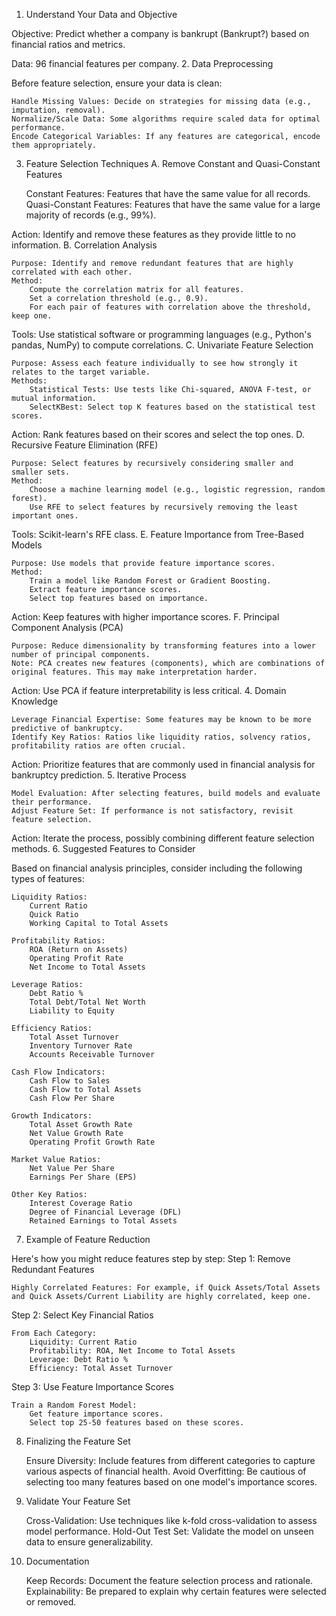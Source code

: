 1. Understand Your Data and Objective

Objective: Predict whether a company is bankrupt (Bankrupt?) based on financial ratios and metrics.

Data: 96 financial features per company.
2. Data Preprocessing

Before feature selection, ensure your data is clean:

    Handle Missing Values: Decide on strategies for missing data (e.g., imputation, removal).
    Normalize/Scale Data: Some algorithms require scaled data for optimal performance.
    Encode Categorical Variables: If any features are categorical, encode them appropriately.

3. Feature Selection Techniques
A. Remove Constant and Quasi-Constant Features

    Constant Features: Features that have the same value for all records.
    Quasi-Constant Features: Features that have the same value for a large majority of records (e.g., 99%).

Action: Identify and remove these features as they provide little to no information.
B. Correlation Analysis

    Purpose: Identify and remove redundant features that are highly correlated with each other.
    Method:
        Compute the correlation matrix for all features.
        Set a correlation threshold (e.g., 0.9).
        For each pair of features with correlation above the threshold, keep one.

Tools: Use statistical software or programming languages (e.g., Python's pandas, NumPy) to compute correlations.
C. Univariate Feature Selection

    Purpose: Assess each feature individually to see how strongly it relates to the target variable.
    Methods:
        Statistical Tests: Use tests like Chi-squared, ANOVA F-test, or mutual information.
        SelectKBest: Select top K features based on the statistical test scores.

Action: Rank features based on their scores and select the top ones.
D. Recursive Feature Elimination (RFE)

    Purpose: Select features by recursively considering smaller and smaller sets.
    Method:
        Choose a machine learning model (e.g., logistic regression, random forest).
        Use RFE to select features by recursively removing the least important ones.

Tools: Scikit-learn's RFE class.
E. Feature Importance from Tree-Based Models

    Purpose: Use models that provide feature importance scores.
    Method:
        Train a model like Random Forest or Gradient Boosting.
        Extract feature importance scores.
        Select top features based on importance.

Action: Keep features with higher importance scores.
F. Principal Component Analysis (PCA)

    Purpose: Reduce dimensionality by transforming features into a lower number of principal components.
    Note: PCA creates new features (components), which are combinations of original features. This may make interpretation harder.

Action: Use PCA if feature interpretability is less critical.
4. Domain Knowledge

    Leverage Financial Expertise: Some features may be known to be more predictive of bankruptcy.
    Identify Key Ratios: Ratios like liquidity ratios, solvency ratios, profitability ratios are often crucial.

Action: Prioritize features that are commonly used in financial analysis for bankruptcy prediction.
5. Iterative Process

    Model Evaluation: After selecting features, build models and evaluate their performance.
    Adjust Feature Set: If performance is not satisfactory, revisit feature selection.

Action: Iterate the process, possibly combining different feature selection methods.
6. Suggested Features to Consider

Based on financial analysis principles, consider including the following types of features:

    Liquidity Ratios:
        Current Ratio
        Quick Ratio
        Working Capital to Total Assets

    Profitability Ratios:
        ROA (Return on Assets)
        Operating Profit Rate
        Net Income to Total Assets

    Leverage Ratios:
        Debt Ratio %
        Total Debt/Total Net Worth
        Liability to Equity

    Efficiency Ratios:
        Total Asset Turnover
        Inventory Turnover Rate
        Accounts Receivable Turnover

    Cash Flow Indicators:
        Cash Flow to Sales
        Cash Flow to Total Assets
        Cash Flow Per Share

    Growth Indicators:
        Total Asset Growth Rate
        Net Value Growth Rate
        Operating Profit Growth Rate

    Market Value Ratios:
        Net Value Per Share
        Earnings Per Share (EPS)

    Other Key Ratios:
        Interest Coverage Ratio
        Degree of Financial Leverage (DFL)
        Retained Earnings to Total Assets

7. Example of Feature Reduction

Here's how you might reduce features step by step:
Step 1: Remove Redundant Features

    Highly Correlated Features: For example, if Quick Assets/Total Assets and Quick Assets/Current Liability are highly correlated, keep one.

Step 2: Select Key Financial Ratios

    From Each Category:
        Liquidity: Current Ratio
        Profitability: ROA, Net Income to Total Assets
        Leverage: Debt Ratio %
        Efficiency: Total Asset Turnover

Step 3: Use Feature Importance Scores

    Train a Random Forest Model:
        Get feature importance scores.
        Select top 25-50 features based on these scores.

8. Finalizing the Feature Set

    Ensure Diversity: Include features from different categories to capture various aspects of financial health.
    Avoid Overfitting: Be cautious of selecting too many features based on one model's importance scores.

9. Validate Your Feature Set

    Cross-Validation: Use techniques like k-fold cross-validation to assess model performance.
    Hold-Out Test Set: Validate the model on unseen data to ensure generalizability.

10. Documentation

    Keep Records: Document the feature selection process and rationale.
    Explainability: Be prepared to explain why certain features were selected or removed.
